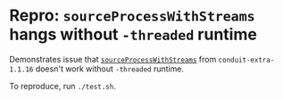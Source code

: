 # Repro: `sourceProcessWithStreams` hangs without `-threaded` runtime

Demonstrates issue that [`sourceProcessWithStreams`](https://www.stackage.org/haddock/lts-8.20/conduit-extra-1.1.16/src/Data.Conduit.Process.html#sourceProcessWithStreams) from `conduit-extra-1.1.16` doesn't work without `-threaded` runtime.

To reproduce, run `./test.sh`.

